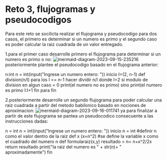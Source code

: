 # Reto 3, flujogramas y pseudocodigos 

Para este reto se socilicta realizar el flujograma y pseudocodigo para dos casos, el primero es determinar si un numero es primo  y el segundo caso es poder calcular la raiz cuadrada de un valor entregado.

1.para el primer caso desarrolle primero el flujograma para determinar si un numero es primo o no:
![mermaid-diagram-2023-09-15-235216](https://github.com/AndresBustamant/Repo-3/assets/141858005/9b73b77b-ee38-4580-bd42-5f1c50370918)
posteriormente plantee el pseudocodigo basado en el flujograma anterior:

n:int 
n = int(input("Ingrese un numero entero: "))
inicio
I=(2, n-1)
  def division(n/I)
  para los I <= n-1 hacer
    dividir n/I donde I=2 
      si modulo de division en algun caso = 0
       print(el numero no es primo)
    sino
       print(el numero es primo
       I:I+1
  fin para
fin

2.posteriormente desarrolle un segundo flujograma para poder calcular una raiz cuadrada a partir del metodo babilonico basado en nociones de aproximacion:
![mermaid-diagram-2023-09-16-011741](https://github.com/AndresBustamant/Repo-3/assets/141858005/2725efcd-20bf-42c4-b546-595c8cb5f141)
ya para finalizar a partir de este flujograma se pantea un pseudocodico consecuente a las instrucciones dadas:

n = int 
n = int(input("Ingrese un numero entero: "))
inicio
n = int #definir n como el valor dentro de la raiz
  def x (x=n^2) #se define la variable x como el cuadrado del numero n
  def formularaiz(x,y)
    resultado = n= n+x^2/2x
    return resultado
print("la raiz del numero es " + str(n)+ " aproximadamente")
fin
